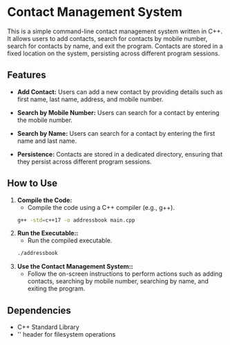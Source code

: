 # Contact Management System

This is a simple command-line contact management system written in C++. It allows users to add contacts, search for contacts by mobile number, search for contacts by name, and exit the program. Contacts are stored in a fixed location on the system, persisting across different program sessions.

## Features

- **Add Contact:** Users can add a new contact by providing details such as first name, last name, address, and mobile number.

- **Search by Mobile Number:** Users can search for a contact by entering the mobile number.

- **Search by Name:** Users can search for a contact by entering the first name and last name.

- **Persistence:** Contacts are stored in a dedicated directory, ensuring that they persist across different program sessions.

## How to Use

1. **Compile the Code:**
   - Compile the code using a C++ compiler (e.g., g++).
   ```bash
   g++ -std=c++17 -o addressbook main.cpp
   
2. **Run the Executable::**
   - Run the compiled executable.
   ```bash
   ./addressbook

3. **Use the Contact Management System::**
   - Follow the on-screen instructions to perform actions such as adding contacts, searching by mobile number, searching by name, and exiting the program.

## Dependencies
- C++ Standard Library
- '<filesystem>' header for filesystem operations
  
